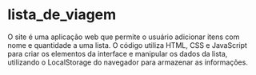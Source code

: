 # lista_de_viagem
O site é uma aplicação web que permite o usuário adicionar itens com nome e quantidade a uma lista. O código utiliza HTML, CSS e JavaScript para criar os elementos da interface e manipular os dados da lista, utilizando o LocalStorage do navegador para armazenar as informações.
